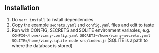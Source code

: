 ## Installation

1. Do `yarn install` to install dependencies
2. Copy the example `secrets.yaml` and `config.yaml` files and edit to taste
3. Run with CONFIG, SECRETS and SQLITE environment variables, e.g.
   `CONFIG=/home/vinny-config.yaml SECRETS=/home/vinny-secrets.yaml SQLITE=/home/vinny.sqlite node src/index.js`
   (SQLITE is a path to where the database is stored)
